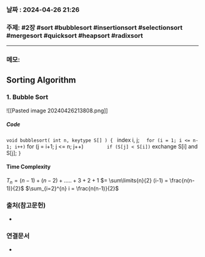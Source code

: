 
### 날짜 : 2024-04-26 21:26

### 주제: #2장 #sort #bubblesort #insertionsort #selectionsort #mergesort #quicksort #heapsort #radixsort 

---
### 메모: 
## Sorting Algorithm
### 1. Bubble Sort
![[Pasted image 20240426213808.png]]
##### Code
`void bubblesort( int n, keytype S[] ) {
`   index i, j;
`   for (i = 1; i <= n-1; i++)
`      for (j = i+1; j <= n; j++)
`         if (S[j] < S[i])
`            exchange S[i] and S[j];
`}`

#### Time Complexity
$T_{n} = (n-1) + (n-2) + ..... + 3 + 2 + 1$ 
$= \sum\limits{n}{2} (i-1) = \frac{n(n-1)}{2}$
$\sum_{i=2}^{n} i = \frac{n(n-1)}{2}$
### 출처(참고문헌)
-

### 연결문서
-